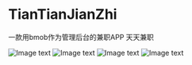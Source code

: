 # TianTianJianZhi
一款用bmob作为管理后台的兼职APP
天天兼职


![Image text](https://github.com/SUHONGJIN/TianTianJianZhi/blob/master/image/Screenshot_2018-11-20-22-22-16-276_com.hwsj.tiant.png)
![Image text](https://github.com/SUHONGJIN/TianTianJianZhi/blob/master/image/Screenshot_2018-11-20-22-22-06-672_com.hwsj.tiant.png)
![Image text](https://github.com/SUHONGJIN/TianTianJianZhi/blob/master/image/Screenshot_2018-11-20-22-22-01-849_com.hwsj.tiant.png)
![Image text](https://github.com/SUHONGJIN/TianTianJianZhi/blob/master/image/Screenshot_2018-11-20-22-21-57-046_com.hwsj.tiant.png)

